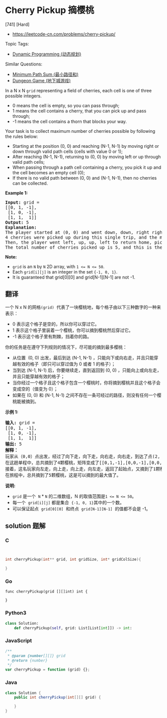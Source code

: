 # Cherry Pickup 摘樱桃

[741] [Hard]

- https://leetcode-cn.com/problems/cherry-pickup/

Topic Tags:

- [Dynamic Programming (动态规划)](https://leetcode-cn.com/tag/dynamic-programming/)

Similar Questions:

- [Minimum Path Sum (最小路径和)](https://leetcode-cn.com/problems/minimum-path-sum/)
- [Dungeon Game (地下城游戏)](https://leetcode-cn.com/problems/dungeon-game/)

In a N x N `grid` representing a field of cherries, each cell is one of three possible integers.

- 0 means the cell is empty, so you can pass through;
- 1 means the cell contains a cherry, that you can pick up and pass through;
- \-1 means the cell contains a thorn that blocks your way.

Your task is to collect maximum number of cherries possible by following the rules below:

- Starting at the position (0, 0) and reaching (N-1, N-1) by moving right or down through valid path cells (cells with value 0 or 1);
- After reaching (N-1, N-1), returning to (0, 0) by moving left or up through valid path cells;
- When passing through a path cell containing a cherry, you pick it up and the cell becomes an empty cell (0);
- If there is no valid path between (0, 0) and (N-1, N-1), then no cherries can be collected.

**Example 1:**

<pre><b>Input:</b> grid =
[[0, 1, -1],
 [1, 0, -1],
 [1, 1,  1]]
<b>Output:</b> 5
<b>Explanation:</b> 
The player started at (0, 0) and went down, down, right right to reach (2, 2).
4 cherries were picked up during this single trip, and the matrix becomes [[0,1,-1],[0,0,-1],[0,0,0]].
Then, the player went left, up, up, left to return home, picking up one more cherry.
The total number of cherries picked up is 5, and this is the maximum possible.
</pre>

**Note:**

- `grid` is an `N` by `N` 2D array, with `1 <= N <= 50`.
- Each `grid[i][j]` is an integer in the set `{-1, 0, 1}`.
- It is guaranteed that grid\[0\]\[0\] and grid\[N-1\]\[N-1\] are not -1.

## 翻译

一个 N x N 的网格`(grid)`  代表了一块樱桃地，每个格子由以下三种数字的一种来表示：

- 0 表示这个格子是空的，所以你可以穿过它。
- 1 表示这个格子里装着一个樱桃，你可以摘到樱桃然后穿过它。
- \-1 表示这个格子里有荆棘，挡着你的路。

你的任务是在遵守下列规则的情况下，尽可能的摘到最多樱桃：

- 从位置  (0, 0) 出发，最后到达 (N-1, N-1) ，只能向下或向右走，并且只能穿越有效的格子（即只可以穿过值为 0 或者 1 的格子）；
- 当到达 (N-1, N-1) 后，你要继续走，直到返回到 (0, 0) ，只能向上或向左走，并且只能穿越有效的格子；
- 当你经过一个格子且这个格子包含一个樱桃时，你将摘到樱桃并且这个格子会变成空的（值变为 0）；
- 如果在 (0, 0) 和 (N-1, N-1) 之间不存在一条可经过的路径，则没有任何一个樱桃能被摘到。

**示例 1:**

<pre><strong>输入:</strong> grid =
[[0, 1, -1],
 [1, 0, -1],
 [1, 1,  1]]
<strong>输出:</strong> 5
<strong>解释：</strong> 
玩家从（0,0）点出发，经过了向下走，向下走，向右走，向右走，到达了点(2, 2)。
在这趟单程中，总共摘到了4颗樱桃，矩阵变成了[[0,1,-1],[0,0,-1],[0,0,0]]。
接着，这名玩家向左走，向上走，向上走，向左走，返回了起始点，又摘到了1颗樱桃。
在旅程中，总共摘到了5颗樱桃，这是可以摘到的最大值了。
</pre>

**说明:**

- `grid` 是一个  `N` \* `N` 的二维数组，N 的取值范围是`1 <= N <= 50`。
- 每一个  `grid[i][j]` 都是集合  `{-1, 0, 1}`其中的一个数。
- 可以保证起点  `grid[0][0]`  和终点  `grid[N-1][N-1]`  的值都不会是 -1。

## solution 题解

### C

```c


int cherryPickup(int** grid, int gridSize, int* gridColSize){

}


```

### Go

```golang
func cherryPickup(grid [][]int) int {

}
```

### Python3

```python
class Solution:
    def cherryPickup(self, grid: List[List[int]]) -> int:

```

### JavaScript

```javascript
/**
 * @param {number[][]} grid
 * @return {number}
 */
var cherryPickup = function (grid) {};
```

### Java

```java
class Solution {
    public int cherryPickup(int[][] grid) {

    }
}
```
